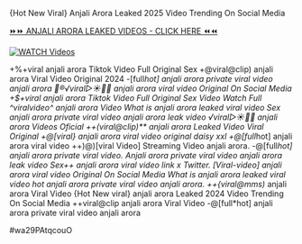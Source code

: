 {Hot New Viral} Anjali Arora Leaked 2025 Video Trending On Social Media


[⏩⏩ ANJALI ARORA LEAKED VIDEOS - CLICK HERE ⏪⏪](https://mov24.shop/watch/anjali+arora)

[![WATCH Videos](https://i.imgur.com/dJHk4Zq.gif)](https://mov24.shop/watch/anjali+arora)




























+%+viral anjali arora Tiktok Video Full Original Sex +@viral@clip) anjali arora Viral Video Original 2024
-[full*hot] anjali arora private viral video anjali arora
👙®️√viral▷☀️👄💥 anjali arora viral video Original On Social Media
+$+viral anjali arora Tiktok Video Full Original Sex Video
Watch Full ^viralvideo^ anjali arora Video What is anjali arora leaked viral video Sex anjali arora private viral video anjali arora leak video ️√viral▷☀️👄💥 anjali arora Videos Oficial ++(viral@clip)** anjali arora Leaked Video Viral Original
+@[viral} anjali arora viral video original daisy xxl
+@[full*hot] anjali arora viral video
++)@)[viral Video] Streaming Video anjali arora.
-@[full*hot] anjali arora private viral video. Anjali arora private viral video anjali arora leak video
Sex++ anjali arora viral video link x Twitter.
[Viral-video] anjali arora viral video Original On Social Media
What is anjali arora leaked viral video
hot anjali arora private viral video anjali arora. ++{viral@mms)* anjali arora Viral Video {Hot New viral} anjali arora Leaked 2024 Video Trending On Social Media ++viral@clip anjali arora Viral Video -@[full*hot] anjali arora private viral video anjali arora


#wa29PAtqcouO